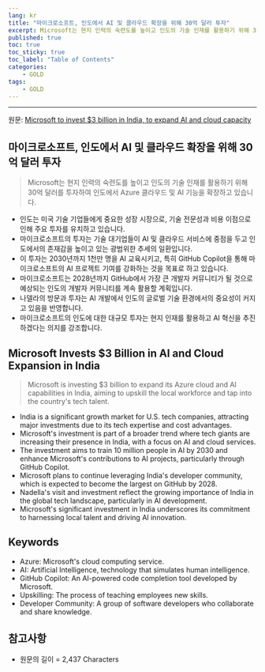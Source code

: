 ```yaml
---
lang: kr
title: "마이크로소프트, 인도에서 AI 및 클라우드 확장을 위해 30억 달러 투자"
excerpt: Microsoft는 현지 인력의 숙련도를 높이고 인도의 기술 인재를 활용하기 위해 30억 달러를 투자하여 인도에서 Azure 클라우드 및 AI 기능을 확장하고 있습니다.
published: true
toc: true
toc_sticky: true
toc_label: "Table of Contents"
categories:
    - GOLD
tags:
    - GOLD
---
```


---

  원문: [Microsoft to invest $3 billion in India, to expand AI and cloud capacity](https://www.investing.com/news/economy-news/microsoft-to-invest-3-billion-in-india-to-expand-ai-and-cloud-capacity-3799976)

## 마이크로소프트, 인도에서 AI 및 클라우드 확장을 위해 30억 달러 투자

> Microsoft는 현지 인력의 숙련도를 높이고 인도의 기술 인재를 활용하기 위해 30억 달러를 투자하여 인도에서 Azure 클라우드 및 AI 기능을 확장하고 있습니다.


- 인도는 미국 기술 기업들에게 중요한 성장 시장으로, 기술 전문성과 비용 이점으로 인해 주요 투자를 유치하고 있습니다.
- 마이크로소프트의 투자는 기술 대기업들이 AI 및 클라우드 서비스에 중점을 두고 인도에서의 존재감을 높이고 있는 광범위한 추세의 일환입니다.
- 이 투자는 2030년까지 1천만 명을 AI 교육시키고, 특히 GitHub Copilot을 통해 마이크로소프트의 AI 프로젝트 기여를 강화하는 것을 목표로 하고 있습니다.
- 마이크로소프트는 2028년까지 GitHub에서 가장 큰 개발자 커뮤니티가 될 것으로 예상되는 인도의 개발자 커뮤니티를 계속 활용할 계획입니다.
- 나델라의 방문과 투자는 AI 개발에서 인도의 글로벌 기술 환경에서의 중요성이 커지고 있음을 반영합니다.
- 마이크로소프트의 인도에 대한 대규모 투자는 현지 인재를 활용하고 AI 혁신을 추진하겠다는 의지를 강조합니다.

## Microsoft Invests $3 Billion in AI and Cloud Expansion in India

> Microsoft is investing $3 billion to expand its Azure cloud and AI capabilities in India, aiming to upskill the local workforce and tap into the country's tech talent.


- India is a significant growth market for U.S. tech companies, attracting major investments due to its tech expertise and cost advantages.
- Microsoft's investment is part of a broader trend where tech giants are increasing their presence in India, with a focus on AI and cloud services.
- The investment aims to train 10 million people in AI by 2030 and enhance Microsoft's contributions to AI projects, particularly through GitHub Copilot.
- Microsoft plans to continue leveraging India's developer community, which is expected to become the largest on GitHub by 2028.
- Nadella's visit and investment reflect the growing importance of India in the global tech landscape, particularly in AI development.
- Microsoft's significant investment in India underscores its commitment to harnessing local talent and driving AI innovation.

## Keywords

- Azure: Microsoft's cloud computing service.
- AI: Artificial Intelligence, technology that simulates human intelligence.
- GitHub Copilot: An AI-powered code completion tool developed by Microsoft.
- Upskilling: The process of teaching employees new skills.
- Developer Community: A group of software developers who collaborate and share knowledge.

## 참고사항

- 원문의 길이 = 2,437 Characters

